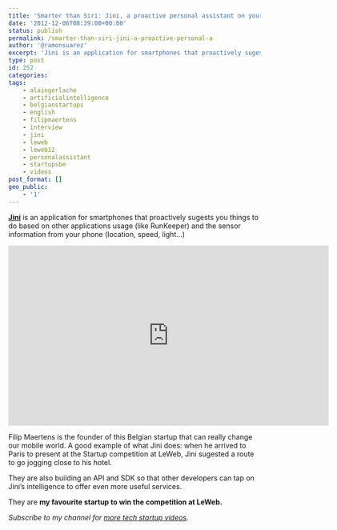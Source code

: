```yaml
---
title: 'Smarter than Siri: Jini, a proactive personal assistant on your smartphone'
date: '2012-12-06T08:39:00+00:00'
status: publish
permalink: /smarter-than-siri-jini-a-proactive-personal-a
author: '@ramonsuarez'
excerpt: 'Jini is an application for smartphones that proactively sugests you things to do based on other applications usage (like RunKeeper) and the sensor information from your phone (location, speed, light...) Filip Maertens is the founder of this Belgia...'
type: post
id: 252
categories:
tags:
    - alaingerlache
    - artificialintelligence
    - belgianstartups
    - english
    - filipmaertens
    - interview
    - jini
    - leweb
    - leweb12
    - personalassistant
    - startupsbe
    - videos
post_format: []
geo_public:
    - '1'
---
```

**[Jini](http://getjini.com "smartphone artificial intelligence assistant")** is an application for smartphones that proactively sugests you things to do based on other applications usage (like RunKeeper) and the sensor information from your phone (location, speed, light…)

<span class="embed-youtube" style="text-align:center; display: block;"><iframe allowfullscreen="true" class="youtube-player" height="360" loading="lazy" sandbox="allow-scripts allow-same-origin allow-popups allow-presentation" src="https://www.youtube.com/embed/AVPREYxFxC4?version=3&rel=1&showsearch=0&showinfo=1&iv_load_policy=1&fs=1&hl=en-US&autohide=2&wmode=transparent" style="border:0;" width="640"></iframe></span>

Filip Maertens is the founder of this Belgian startup that can really change our mobile world. A good example of what Jini does: when he arrived to Paris to present at the Startup competition at LeWeb, Jini sugested a route to go jogging close to his hotel.

They are also building an API and SDK so that other developers can tap on Jini’s intelligence to offer even more useful services.

They are **my favourite startup to win the competition at LeWeb.**

*Subscribe to my channel for [more tech startup videos](https://www.youtube.com/user/ramonsuarezv "tech startups and coworking").*